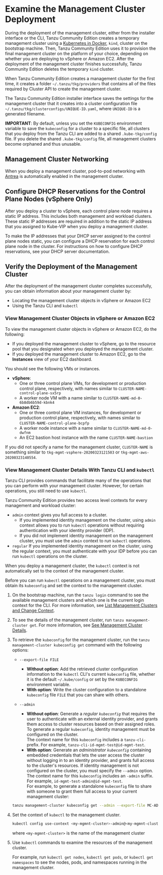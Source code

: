 # Examine the Management Cluster Deployment 

During the deployment of the management cluster, either from the installer interface or the CLI, Tanzu Community Edition creates a temporary management cluster using a [Kubernetes in Docker](https://kind.sigs.k8s.io/), `kind`, cluster on the bootstrap machine. Then, Tanzu Community Edition uses it to provision the final management cluster on the platform of your choice, depending on whether you are deploying to vSphere or Amazon EC2. After the deployment of the management cluster finishes successfully, Tanzu Community Edition deletes the temporary `kind` cluster.

When Tanzu Community Edition creates a management cluster for the first time, it creates a folder `~/.tanzu/tkg/providers` that contains all of the files required by Cluster API to create the management cluster.

The Tanzu Community Edition installer interface saves the settings for the management cluster that it creates into a cluster configuration file `~/.tanzu/tkg/clusterconfigs/UNIQUE-ID.yaml`, where `UNIQUE-ID` is a generated filename.

**IMPORTANT**: By default, unless you set the `KUBECONFIG` environment variable to save the `kubeconfig` for a cluster to a specific file, all clusters that you deploy from the Tanzu CLI are added to a shared `.kube-tkg/config` file. If you delete the shared `.kube-tkg/config` file, all management clusters become orphaned and thus unusable.

## Management Cluster Networking

When you deploy a management cluster, pod-to-pod networking with [Antrea](https://antrea.io/) is automatically enabled in the management cluster.

## Configure DHCP Reservations for the Control Plane Nodes (vSphere Only)

After you deploy a cluster to vSphere, each control plane node requires a static IP address. This includes both management and workload clusters. These static IP addresses are required in addition to the static IP address that you assigned to Kube-VIP when you deploy a management cluster.

To make the IP addresses that your DHCP server assigned to the control plane nodes static, you can configure a DHCP reservation for each control plane node in the cluster. For instructions on how to configure DHCP reservations, see your DHCP server documentation.

## Verify the Deployment of the Management Cluster

After the deployment of the management cluster completes successfully, you can obtain information about your management cluster by:

* Locating the management cluster objects in vSphere or Amazon EC2
* Using the Tanzu CLI and `kubectl`

### View Management Cluster Objects in vSphere or Amazon EC2

To view the management cluster objects in vSphere or Amazon EC2, do the following:

   - If you deployed the management cluster to vSphere, go to the resource pool that you designated when you deployed the management cluster.
   - If you deployed the management cluster to Amazon EC2, go to the **Instances** view of your EC2 dashboard.
   
   You should see the following VMs or instances.
   
   - **vSphere**:
       - One or three control plane VMs, for development or production control plane, respectively, with names similar to `CLUSTER-NAME-control-plane-sx5rp`
       - A worker node VM with a name similar to `CLUSTER-NAME-md-0-6b8db6b59d-kbnk4`
   - **Amazon EC2**:
       - One or three control plane VM instances, for development or production control plane, respectively, with names similar to `CLUSTER-NAME-control-plane-bcpfp`
       - A worker node instance with a name similar to `CLUSTER-NAME-md-0-dwfnm`
       - An EC2 bastion host instance with the name `CLUSTER-NAME-bastion`

   If you did not specify a name for the management cluster, `CLUSTER-NAME` is something similar to `tkg-mgmt-vsphere-20200323121503` or `tkg-mgmt-aws-20200323140554`.

### View Management Cluster Details With Tanzu CLI and `kubectl`

Tanzu CLI provides commands that facilitate many of the operations that you can perform with your management cluster. However, for certain operations, you still need to use `kubectl`. 

 Tanzu Community Edition provides two access level contexts for every management and workload cluster:

- `admin` context gives you full access to a cluster.
    - If you implemented identity management on the cluster, using  `admin` context allows you to run `kubectl` operations without requiring authentication with your identity provider (IDP).
    - If you did not implement identity management on the management cluster, you must use the `admin` context to run `kubectl` operations.
- `regular` If you implemented identity management on the cluster, using the regular context, you must authenticate with your IDP before you can run `kubectl` operations on the cluster.

When you deploy a management cluster, the `kubectl` context is not automatically set to the context of the management cluster.

Before you can run `kubectl` operations on a management cluster, you must obtain its `kubeconfig` and set the context to the management cluster.
   
1. On the bootstrap machine, run the `tanzu login` command to see the available management clusters and which one is the current login context for the CLI. For more information, see [List Management Clusters and Change Context](../cluster-lifecycle/multiple-management-clusters.md#login).

1. To see the details of the management cluster, run `tanzu management-cluster get`.  For more information, see [See Management Cluster Details](../cluster-lifecycle/multiple-management-clusters.md#list-mc).
1. To retrieve the `kubeconfig` for the management cluster, run the `tanzu management-cluster kubeconfig get` command with the following options:
   - `--export-file FILE` <br>
       - **Without option**: Add the retrieved cluster configuration information to the `kubectl` CLI's current `kubeconfig` file, whether it is the default `~/.kube/config` or set by the `KUBECONFIG` environment variable.
       - **With option**: Write the cluster configuration to a standalone `kubeconfig` file `FILE` that you can share with others.

   - `--admin`
       - **Without option**: Generate a _regular `kubeconfig`_ that requires the user to authenticate with an external identity provider, and grants them access to cluster resources based on their assigned roles. To generate a regular  `kubeconfig`, identity management must be configured on the cluster.<br>
       The context name for this `kubeconfig` includes a `tanzu-cli-` prefix. For example, `tanzu-cli-id-mgmt-test@id-mgmt-test`.
       - **With option**: Generate an _administrator `kubeconfig`_ containing embedded credentials that lets the user access the cluster without logging in to an identity provider, and grants full access to the cluster's resources. If identity management is not configured on the cluster, you must specify the `--admin` option. <br>
       The context name for this `kubeconfig` includes an `-admin` suffix. For example, `id-mgmt-test-admin@id-mgmt-test`.<br>
   For example, to generate a standalone `kubeconfig` file to share with someone to grant them full access to your current management cluster:

   ```sh
   tanzu management-cluster kubeconfig get --admin --export-file MC-ADMIN-KUBECONFIG
   ```
1. Set the context of `kubectl` to the management cluster.

   ```sh
   kubectl config use-context <my-mgmnt-cluster>-admin@<my-mgmnt-cluster>
   ```
   where ``<my-mgmnt-cluster>`` is the name of the management cluster
1. Use `kubectl` commands to examine the resources of the management cluster.

   For example, run `kubectl get nodes`, `kubectl get pods`, or `kubectl get namespaces` to see the nodes, pods, and namespaces running in the management cluster.
